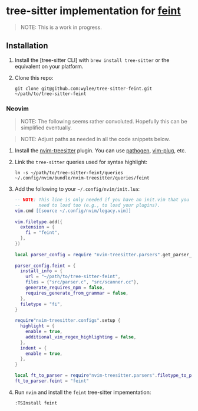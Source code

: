 # tree-sitter implementation for [feint]

> NOTE: This is a work in progress.

## Installation

1. Install the [tree-sitter CLI] with `brew install tree-sitter` or the
   equivalent on your platform.
 
2. Clone this repo:

   ```
   git clone git@github.com:wylee/tree-sitter-feint.git ~/path/to/tree-sitter-feint
   ```

### Neovim

> NOTE: The following seems rather convoluted. Hopefully this can be
> simplified eventually.

> NOTE: Adjust paths as needed in all the code snippets below.

1. Install the [nvim-treesitter] plugin. You can use [pathogen],
   [vim-plug], etc.

2. Link the `tree-sitter` queries used for syntax highlight:

   ```shell
   ln -s ~/path/to/tree-sitter-feint/queries ~/.config/nvim/bundle/nvim-treesitter/queries/feint
   ```

3. Add the following to your `~/.config/nvim/init.lua`:

   ```lua
   -- NOTE: This line is only needed if you have an init.vim that you
   --       need to load too (e.g., to load your plugins).
   vim.cmd [[source ~/.config/nvim/legacy.vim]]
 
   vim.filetype.add({
     extension = {
       fi = "feint",
     },
   })
 
   local parser_config = require "nvim-treesitter.parsers".get_parser_configs()
 
   parser_config.feint = {
     install_info = {
       url = "~/path/to/tree-sitter-feint",
       files = {"src/parser.c", "src/scanner.cc"},
       generate_requires_npm = false,
       requires_generate_from_grammar = false,
     },
     filetype = "fi",
   }
 
   require"nvim-treesitter.configs".setup {
     highlight = {
       enable = true,
       additional_vim_regex_highlighting = false,
     },
     indent = {
       enable = true,
     },
   }
 
   local ft_to_parser = require"nvim-treesitter.parsers".filetype_to_parsername
   ft_to_parser.feint = "feint"
   ```

4. Run `nvim` and install the `feint` tree-sitter impementation:

   ```
   :TSInstall feint
   ```

[feint]: https://github.com/wylee/feint
[treesitter]: https://github.com/tree-sitter/tree-sitter
[treesitter CLI]: https://github.com/tree-sitter/tree-sitter/tree/master/cli
[pathogen]: https://github.com/tpope/vim-pathogen
[vim-plug]: https://github.com/junegunn/vim-plug
[nvim-treesitter]: https://github.com/nvim-treesitter/nvim-treesitter
